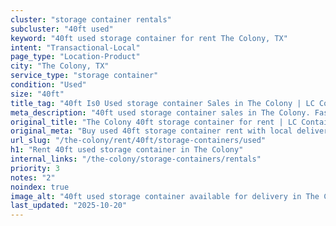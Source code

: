```yaml
---
cluster: "storage container rentals"
subcluster: "40ft used"
keyword: "40ft used storage container for rent The Colony, TX"
intent: "Transactional-Local"
page_type: "Location-Product"
city: "The Colony, TX"
service_type: "storage container"
condition: "Used"
size: "40ft"
title_tag: "40ft Is0 Used storage container Sales in The Colony | LC Container"
meta_description: "40ft used storage container sales in The Colony. Fast delivery, competitive pricing. Serving storage containers area. Quote ID: Y41. Call (214) 524-4168 for your free quote today."
original_title: "The Colony 40ft storage container for rent | LC Container"
original_meta: "Buy used 40ft storage container rent with local delivery in The Colony, TX. LC Container — local Since 2003. Request a fast quote today."
url_slug: "/the-colony/rent/40ft/storage-containers/used"
h1: "Rent 40ft used storage container in The Colony"
internal_links: "/the-colony/storage-containers/rentals"
priority: 3
notes: "2"
noindex: true
image_alt: "40ft used storage container available for delivery in The Colony"
last_updated: "2025-10-20"
---
```


<!-- TODO: Add unique city/inventory copy, images, and internal links here. -->
